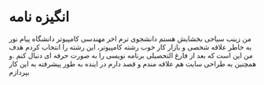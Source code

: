 # انگیزه نامه
من زینب سیاحی بخشایش هستم
دانشجوی ترم اخر مهندسی کامپیوتر دانشگاه پیام نور  
به خاطر علاقه شخصی و بازار کار خوب رشته کامپیوتر، این رشته را انتخاب کردم 
هدف من این است که بعد از فارغ التحصیلی برنامه نویسی را به صورت حرفه ای دنبال کنم
.و همچنین به طراحی سایت هم علاقه مندم و قصد دارم در اینده به طور پیشرفته به این کار بپردازم
